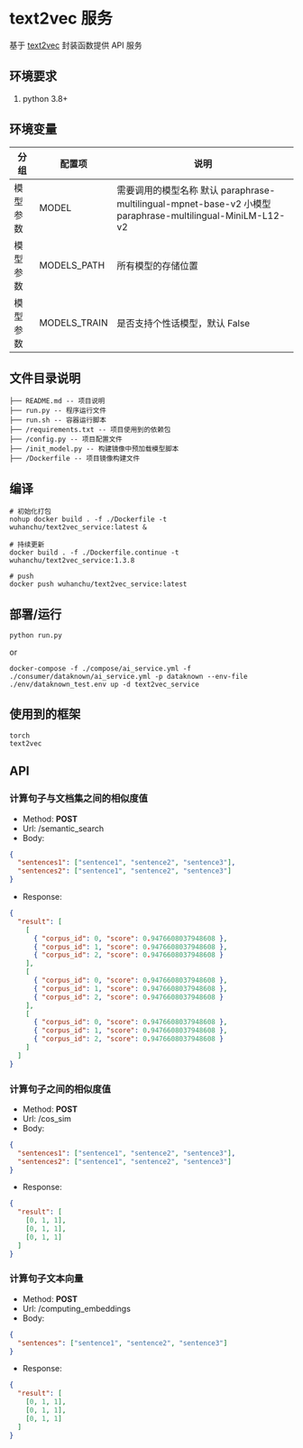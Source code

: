# text2vec 服务

基于 [text2vec](https://github.com/shibing624/text2vec) 封装函数提供 API 服务

## 环境要求

1. python 3.8+

## 环境变量

| 分组     | 配置项       | 说明                                                                                                       |
| -------- | ------------ | ---------------------------------------------------------------------------------------------------------- |
| 模型参数 | MODEL        | 需要调用的模型名称 默认 paraphrase-multilingual-mpnet-base-v2 小模型 paraphrase-multilingual-MiniLM-L12-v2 |
| 模型参数 | MODELS_PATH  | 所有模型的存储位置                                                                                         |
| 模型参数 | MODELS_TRAIN | 是否支持个性话模型，默认 False                                                                             |

## 文件目录说明

```filetree
├── README.md -- 项目说明
├── run.py -- 程序运行文件
├── run.sh -- 容器运行脚本
├── /requirements.txt -- 项目使用到的依赖包
├── /config.py -- 项目配置文件
├── /init_model.py -- 构建镜像中预加载模型脚本
├── /Dockerfile -- 项目镜像构建文件
```

## 编译

```shell
# 初始化打包
nohup docker build . -f ./Dockerfile -t wuhanchu/text2vec_service:latest &

# 持续更新
docker build . -f ./Dockerfile.continue -t wuhanchu/text2vec_service:1.3.8

# push
docker push wuhanchu/text2vec_service:latest
```

## 部署/运行

```shell
python run.py
```

or

```shell
docker-compose -f ./compose/ai_service.yml -f ./consumer/dataknown/ai_service.yml -p dataknown --env-file ./env/dataknown_test.env up -d text2vec_service
```

## 使用到的框架

```shell
torch
text2vec
```

## API

### 计算句子与文档集之间的相似度值

- Method: **POST**
- Url: /semantic_search
- Body:

```json
{
  "sentences1": ["sentence1", "sentence2", "sentence3"],
  "sentences2": ["sentence1", "sentence2", "sentence3"]
}
```

- Response:

```json
{
  "result": [
    [
      { "corpus_id": 0, "score": 0.9476608037948608 },
      { "corpus_id": 1, "score": 0.9476608037948608 },
      { "corpus_id": 2, "score": 0.9476608037948608 }
    ],
    [
      { "corpus_id": 0, "score": 0.9476608037948608 },
      { "corpus_id": 1, "score": 0.9476608037948608 },
      { "corpus_id": 2, "score": 0.9476608037948608 }
    ],
    [
      { "corpus_id": 0, "score": 0.9476608037948608 },
      { "corpus_id": 1, "score": 0.9476608037948608 },
      { "corpus_id": 2, "score": 0.9476608037948608 }
    ]
  ]
}
```

### 计算句子之间的相似度值

- Method: **POST**
- Url: /cos_sim
- Body:

```json
{
  "sentences1": ["sentence1", "sentence2", "sentence3"],
  "sentences2": ["sentence1", "sentence2", "sentence3"]
}
```

- Response:

```json
{
  "result": [
    [0, 1, 1],
    [0, 1, 1],
    [0, 1, 1]
  ]
}
```

### 计算句子文本向量

- Method: **POST**
- Url: /computing_embeddings
- Body:

```json
{
  "sentences": ["sentence1", "sentence2", "sentence3"]
}
```

- Response:

```json
{
  "result": [
    [0, 1, 1],
    [0, 1, 1],
    [0, 1, 1]
  ]
}
```
